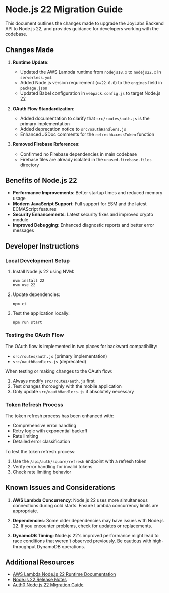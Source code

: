 # Node.js 22 Migration Guide

This document outlines the changes made to upgrade the JoyLabs Backend API to Node.js 22, and provides guidance for developers working with the codebase.

## Changes Made

1. **Runtime Update**: 
   - Updated the AWS Lambda runtime from `nodejs18.x` to `nodejs22.x` in `serverless.yml`
   - Added Node.js version requirement (`>=22.0.0`) to the `engines` field in `package.json`
   - Updated Babel configuration in `webpack.config.js` to target Node.js 22

2. **OAuth Flow Standardization**:
   - Added documentation to clarify that `src/routes/auth.js` is the primary implementation
   - Added deprecation notice to `src/oauthHandlers.js` 
   - Enhanced JSDoc comments for the `refreshAccessToken` function

3. **Removed Firebase References**:
   - Confirmed no Firebase dependencies in main codebase
   - Firebase files are already isolated in the `unused-firebase-files` directory

## Benefits of Node.js 22

- **Performance Improvements**: Better startup times and reduced memory usage
- **Modern JavaScript Support**: Full support for ESM and the latest ECMAScript features
- **Security Enhancements**: Latest security fixes and improved crypto module
- **Improved Debugging**: Enhanced diagnostic reports and better error messages

## Developer Instructions

### Local Development Setup

1. Install Node.js 22 using NVM:
   ```
   nvm install 22
   nvm use 22
   ```

2. Update dependencies:
   ```
   npm ci
   ```

3. Test the application locally:
   ```
   npm run start
   ```

### Testing the OAuth Flow

The OAuth flow is implemented in two places for backward compatibility:
- `src/routes/auth.js` (primary implementation)
- `src/oauthHandlers.js` (deprecated)

When testing or making changes to the OAuth flow:
1. Always modify `src/routes/auth.js` first
2. Test changes thoroughly with the mobile application
3. Only update `src/oauthHandlers.js` if absolutely necessary

### Token Refresh Process

The token refresh process has been enhanced with:
- Comprehensive error handling
- Retry logic with exponential backoff
- Rate limiting
- Detailed error classification

To test the token refresh process:
1. Use the `/api/auth/square/refresh` endpoint with a refresh token
2. Verify error handling for invalid tokens
3. Check rate limiting behavior

## Known Issues and Considerations

1. **AWS Lambda Concurrency**: Node.js 22 uses more simultaneous connections during cold starts. Ensure Lambda concurrency limits are appropriate.

2. **Dependencies**: Some older dependencies may have issues with Node.js 22. If you encounter problems, check for updates or replacements.

3. **DynamoDB Timing**: Node.js 22's improved performance might lead to race conditions that weren't observed previously. Be cautious with high-throughput DynamoDB operations.

## Additional Resources

- [AWS Lambda Node.js 22 Runtime Documentation](https://docs.aws.amazon.com/lambda/latest/dg/lambda-nodejs.html)
- [Node.js 22 Release Notes](https://nodejs.org/en/blog/release/v22.0.0/)
- [Auth0 Node.js 22 Migration Guide](https://auth0.com/docs/troubleshoot/product-lifecycle/deprecations-and-migrations/migrate-nodejs-22) 